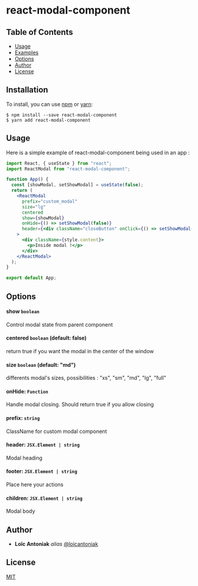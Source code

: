 # react-modal-component

## Table of Contents

* [Usage](#usage)
* [Examples](#examples)
* [Options](#pptions)
* [Author](#author)
* [License](#license)

## Installation

To install, you can use [npm](https://npmjs.org/) or [yarn](https://yarnpkg.com):


    $ npm install --save react-modal-component
    $ yarn add react-modal-component
    
## Usage

Here is a simple example of react-modal-component being used in an app :

```jsx
import React, { useState } from "react";
import ReactModal from "react-modal-component";

function App() {
  const [showModal, setShowModal] = useState(false);
  return (
    <ReactModal
      prefix="custom_modal"
      size="lg"
      centered
      show={showModal}
      onHide={() => setShowModal(false)}
      header={<div className="closeButton" onClick={() => setShowModal(false)} />}
    >
      <div className={style.content}>
        <p>Inside modal !</p>
      </div>
    </ReactModal>
  );
}

export default App;
```
## Options

#### show `boolean`

Control modal state from parent component

#### centered `boolean` (default: false)

return true if you want the modal in the center of the window

#### size `boolean` (default: "md")

differents modal's sizes, possibilities : "xs", "sm", "md", "lg", "full"

#### onHide: `Function`

Handle modal closing. Should return true if you allow closing

#### prefix: `string`

ClassName for custom modal component

#### header: `JSX.Element | string`

Modal heading

#### footer: `JSX.Element | string`

Place here your actions

#### children: `JSX.Element | string`

Modal body

## Author

- **Loïc Antoniak** _alias_ [@loicantoniak](https://github.com/loicantoniak)

## License
[MIT](https://choosealicense.com/licenses/mit/)